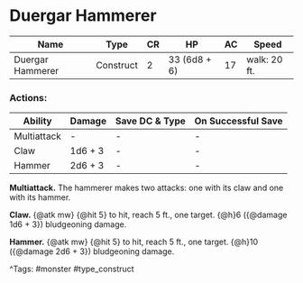 # Duergar Hammerer

| Name | Type | CR | HP | AC | Speed |
|------|------|----|----|----|-------|
| Duergar Hammerer | Construct | 2 | 33 (6d8 + 6) | 17 | walk: 20 ft. |

### Actions:

| Ability | Damage | Save DC & Type | On Successful Save |
|---------|--------|----------------|--------------------|
| Multiattack | - | - | - |
| Claw | 1d6 + 3 | - | - |
| Hammer | 2d6 + 3 | - | - |


**Multiattack.** The hammerer makes two attacks: one with its claw and one with its hammer.

**Claw.** {@atk mw} {@hit 5} to hit, reach 5 ft., one target. {@h}6 ({@damage 1d6 + 3}) bludgeoning damage.

**Hammer.** {@atk mw} {@hit 5} to hit, reach 5 ft., one target. {@h}10 ({@damage 2d6 + 3}) bludgeoning damage.

^Tags: #monster #type_construct